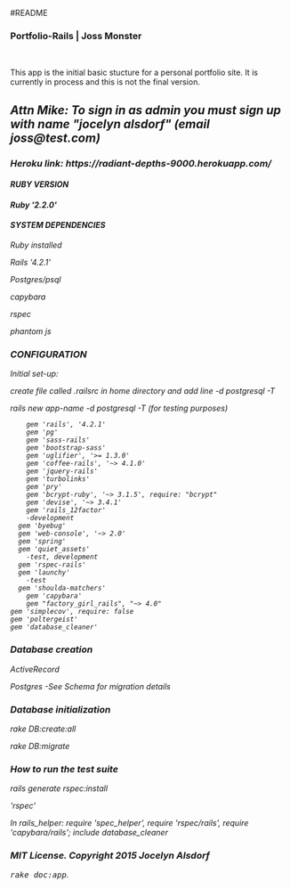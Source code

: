 #README
<h3>Portfolio-Rails | Joss Monster</h3><br>

<p>This app is the initial basic stucture for a personal portfolio site. It is currently in process and this is not the final version.</P>



<h2><em>Attn Mike: To sign in as admin you must sign up with name "jocelyn alsdorf" (email joss@test.com)<em></h2>
<h3>Heroku link: https://radiant-depths-9000.herokuapp.com/ </h3>

<h4>RUBY VERSION <h4>
<p>Ruby '2.2.0'</p>

<h4>SYSTEM DEPENDENCIES</h4>

<p>Ruby installed</p>
<p>Rails '4.2.1'</p>
<p>Postgres/psql</p>
<p>capybara</p>
<p>rspec</p>
<p>phantom js </p>




<h3>CONFIGURATION</h3>
<p>Initial set-up:
<p>create file called .railsrc in home directory and add line -d postgresql -T </p>
<p>rails new app-name -d postgresql -T   (for testing purposes)</p>

		gem 'rails', '4.2.1'
		gem 'pg'
		gem 'sass-rails'
		gem 'bootstrap-sass'
		gem 'uglifier', '>= 1.3.0'
		gem 'coffee-rails', '~> 4.1.0'
		gem 'jquery-rails'
		gem 'turbolinks'
		gem 'pry'
		gem 'bcrypt-ruby', '~> 3.1.5', require: "bcrypt"
		gem 'devise', '~> 3.4.1'
		gem 'rails_12factor'
		-development
	  gem 'byebug'
	  gem 'web-console', '~> 2.0'
	  gem 'spring'
	  gem 'quiet_assets'
		-test, development
	  gem 'rspec-rails'
	  gem 'launchy'
		-test
	  gem 'shoulda-matchers'
	 	gem 'capybara'
	 	gem "factory_girl_rails", "~> 4.0"
  	gem 'simplecov', require: false
  	gem 'poltergeist'
  	gem 'database_cleaner'

<h3>Database creation</h3>
<p>ActiveRecord</p>
<p>Postgres -See Schema for migration details</p>

<h3>Database initialization</h3>
<p>rake DB:create:all</p>
<p>rake DB:migrate</p>


<h3>How to run the test suite</h3>
<p>rails generate rspec:install</p>
<p>'rspec'</p>
<p>In rails_helper: require 'spec_helper', require 'rspec/rails', require 'capybara/rails'; include database_cleaner</p>




<h3>MIT License. Copyright 2015 Jocelyn Alsdorf</h3>



<tt>rake doc:app</tt>.
